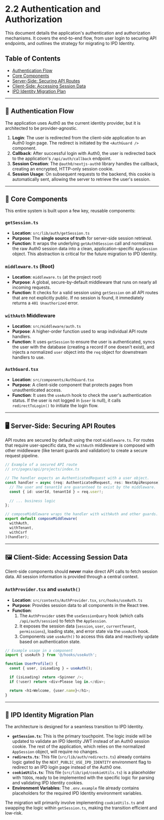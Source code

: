 # 2.2 Authentication and Authorization

This document details the application's authentication and authorization mechanisms. It covers the end-to-end flow, from user login to securing API endpoints, and outlines the strategy for migrating to IPD Identity.

## Table of Contents
- [Authentication Flow](#-authentication-flow)
- [Core Components](#-core-components)
- [Server-Side: Securing API Routes](#-server-side-securing-api-routes)
- [Client-Side: Accessing Session Data](#-client-side-accessing-session-data)
- [IPD Identity Migration Plan](#-ipd-identity-migration-plan)

---

## 🔐 Authentication Flow

The application uses Auth0 as the current identity provider, but it is architected to be provider-agnostic.

1.  **Login**: The user is redirected from the client-side application to an Auth0 login page. The redirect is initiated by the `<AuthGuard />` component.
2.  **Callback**: After successful login with Auth0, the user is redirected back to the application's `/api/auth/callback` endpoint.
3.  **Session Creation**: The `@auth0/nextjs-auth0` library handles the callback, creating an encrypted, HTTP-only session cookie.
4.  **Session Usage**: On subsequent requests to the backend, this cookie is automatically sent, allowing the server to retrieve the user's session.

---

## 🧩 Core Components

This entire system is built upon a few key, reusable components:

### `getSession.ts`
-   **Location**: `src/lib/auth/getSession.ts`
-   **Purpose**: The **single source of truth** for server-side session retrieval.
-   **Function**: It wraps the underlying `getAuth0Session` call and normalizes the raw Auth0 session data into a clean, application-specific `AppSession` object. This abstraction is critical for the future migration to IPD Identity.

### `middleware.ts` (Root)
-   **Location**: `middleware.ts` (at the project root)
-   **Purpose**: A global, secure-by-default middleware that runs on nearly all incoming requests.
-   **Function**: It checks for a valid session using `getSession` on all API routes that are not explicitly public. If no session is found, it immediately returns a `401 Unauthorized` error.

### `withAuth` Middleware
-   **Location**: `src/middleware/auth.ts`
-   **Purpose**: A higher-order function used to wrap individual API route handlers.
-   **Function**: It uses `getSession` to ensure the user is authenticated, syncs the user with the database (creating a record if one doesn't exist), and injects a normalized `user` object into the `req` object for downstream handlers to use.

### `AuthGuard.tsx`
-   **Location**: `src/components/AuthGuard.tsx`
-   **Purpose**: A client-side component that protects pages from unauthenticated access.
-   **Function**: It uses the `useAuth` hook to check the user's authentication status. If the user is not logged in (`user` is null), it calls `redirectToLogin()` to initiate the login flow.

---

## 🖥️ Server-Side: Securing API Routes

API routes are secured by default using the root `middleware.ts`. For routes that require user-specific data, the `withAuth` middleware is composed with other middleware (like tenant guards and validation) to create a secure request pipeline.

```typescript
// Example of a secured API route
// src/pages/api/projects/index.ts

// The handler expects an AuthenticatedRequest with a user object.
const handler = async (req: AuthenticatedRequest, res: NextApiResponse) => {
  // The user and tenantId are guaranteed to exist by the middleware.
  const { id: userId, tenantId } = req.user!;
  
  // ... business logic
};

// composeMiddleware wraps the handler with withAuth and other guards.
export default composeMiddleware(
  withAuth,
  withTenant,
  withCsrf
)(handler);
```

---

## 🖼️ Client-Side: Accessing Session Data

Client-side components should **never** make direct API calls to fetch session data. All session information is provided through a central context.

### `AuthProvider.tsx` and `useAuth()`
-   **Location**: `src/contexts/AuthProvider.tsx`, `src/hooks/useAuth.ts`
-   **Purpose**: Provides session data to all components in the React tree.
-   **Function**:
    1.  The `AuthProvider` uses the `useSessionQuery` hook (which calls `/api/auth/session`) to fetch the `AppSession`.
    2.  It exposes the session data (`session`, `user`, `currentTenant`, `permissions`), loading state, and error state via the `useAuth` hook.
    3.  Components use `useAuth()` to access this data and reactively update based on authentication state.

```typescript
// Example usage in a component
import { useAuth } from '@/hooks/useAuth';

function UserProfile() {
  const { user, isLoading } = useAuth();

  if (isLoading) return <Spinner />;
  if (!user) return <div>Please log in.</div>;

  return <h1>Welcome, {user.name}</h1>;
}
```

---

## 🚀 IPD Identity Migration Plan

The architecture is designed for a seamless transition to IPD Identity.

-   **`getSession.ts`**: This is the primary touchpoint. The logic inside will be updated to validate an IPD Identity JWT instead of an Auth0 session cookie. The rest of the application, which relies on the normalized `AppSession` object, will require no changes.
-   **`redirects.ts`**: This file (`src/lib/auth/redirects.ts`) already contains logic gated by the `NEXT_PUBLIC_USE_IPD_IDENTITY` environment flag to redirect to an IPD login page instead of the Auth0 one.
-   **`cookieUtils.ts`**: This file (`src/lib/ipd/cookieUtils.ts`) is a placeholder with `TODO`s, ready to be implemented with the specific logic for parsing and validating IPD Identity cookies.
-   **Environment Variables**: The `.env.example` file already contains placeholders for the required IPD Identity environment variables.

The migration will primarily involve implementing `cookieUtils.ts` and swapping the logic within `getSession.ts`, making the transition efficient and low-risk. 